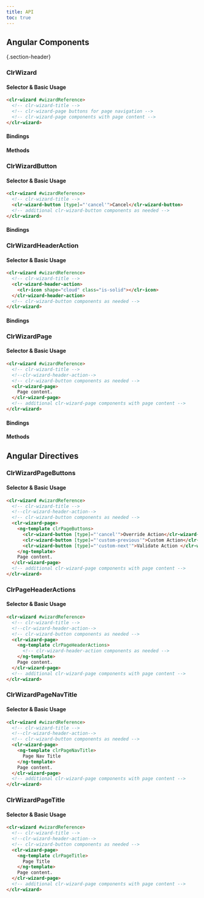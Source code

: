 ```yaml
---
title: API
toc: true
---
```


## Angular Components

{.section-header}

### ClrWizard

#### Selector & Basic Usage

<DocDemo toggle="false">

```html
<clr-wizard #wizardReference>
  <!-- clr-wizard-title -->
  <!-- clr-wizard-page buttons for page navigation -->
  <!-- clr-wizard-page components with page content -->
</clr-wizard>
```

</DocDemo>

#### Bindings

<DocComponentApi component="ClrWizard" item="bindings" />

#### Methods

<DocComponentApi component="ClrWizard" item="methods" />

### ClrWizardButton

#### Selector & Basic Usage

<DocDemo toggle="false">

```html
<clr-wizard #wizardReference>
  <!-- clr-wizard-title -->
  <clr-wizard-button [type]="'cancel'">Cancel</clr-wizard-button>
  <!-- additional clr-wizard-button components as needed -->
</clr-wizard>
```

</DocDemo>

#### Bindings

<DocComponentApi component="ClrWizardButton" item="bindings" />

### ClrWizardHeaderAction

#### Selector & Basic Usage

<DocDemo toggle="false">

```html
<clr-wizard #wizardReference>
  <!-- clr-wizard-title -->
  <clr-wizard-header-action>
    <clr-icon shape="cloud" class="is-solid"></clr-icon>
  </clr-wizard-header-action>
  <!-- clr-wizard-button components as needed -->
</clr-wizard>
```

</DocDemo>

#### Bindings

<DocComponentApi component="ClrWizardHeaderAction" item="bindings" />

### ClrWizardPage

#### Selector & Basic Usage

<DocDemo toggle="false">

```html
<clr-wizard #wizardReference>
  <!-- clr-wizard-title -->
  <!--clr-wizard-header-action-->
  <!-- clr-wizard-button components as needed -->
  <clr-wizard-page>
    Page content.
  </clr-wizard-page>
  <!-- additional clr-wizard-page components with page content -->
</clr-wizard>
```

</DocDemo>

#### Bindings

<DocComponentApi component="ClrWizardPage" item="bindings" />

#### Methods

<DocComponentApi component="ClrWizardPage" item="methods" />

## Angular Directives

### ClrWizardPageButtons

#### Selector & Basic Usage

<DocDemo toggle="false">

```html
<clr-wizard #wizardReference>
  <!-- clr-wizard-title -->
  <!--clr-wizard-header-action-->
  <!-- clr-wizard-button components as needed -->
  <clr-wizard-page>
    <ng-template clrPageButtons>
      <clr-wizard-button [type]="'cancel'">Override Action</clr-wizard-button>
      <clr-wizard-button [type]="'custom-previous'">Custom Action</clr-wizard-button>
      <clr-wizard-button [type]="'custom-next'">Validate Action </clr-wizard-button>
    </ng-template>
    Page content.
  </clr-wizard-page>
  <!-- additional clr-wizard-page components with page content -->
</clr-wizard>
```

</DocDemo>

### ClrPageHeaderActions

#### Selector & Basic Usage

<DocDemo toggle="false">

```html
<clr-wizard #wizardReference>
  <!-- clr-wizard-title -->
  <!--clr-wizard-header-action-->
  <!-- clr-wizard-button components as needed -->
  <clr-wizard-page>
    <ng-template clrPageHeaderActions>
      <!-- clr-wizard-header-action components as needed -->
    </ng-template>
    Page content.
  </clr-wizard-page>
  <!-- additional clr-wizard-page components with page content -->
</clr-wizard>
```

</DocDemo>

### ClrWizardPageNavTitle

#### Selector & Basic Usage

<DocDemo toggle="false">

```html
<clr-wizard #wizardReference>
  <!-- clr-wizard-title -->
  <!--clr-wizard-header-action-->
  <!-- clr-wizard-button components as needed -->
  <clr-wizard-page>
    <ng-template clrPageNavTitle>
      Page Nav Title
    </ng-template>
    Page content.
  </clr-wizard-page>
  <!-- additional clr-wizard-page components with page content -->
</clr-wizard>
```

</DocDemo>

### ClrWizardPageTitle

#### Selector & Basic Usage

<DocDemo toggle="false">

```html
<clr-wizard #wizardReference>
  <!-- clr-wizard-title -->
  <!--clr-wizard-header-action-->
  <!-- clr-wizard-button components as needed -->
  <clr-wizard-page>
    <ng-template clrPageTitle>
      Page Title
    </ng-template>
    Page content.
  </clr-wizard-page>
  <!-- additional clr-wizard-page components with page content -->
</clr-wizard>
```

</DocDemo>
